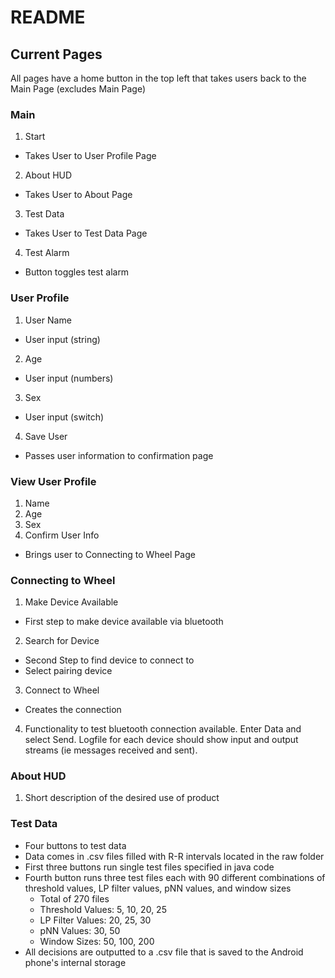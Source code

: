 # README

## Current Pages

All pages have a home button in the top left that takes users back to the Main Page (excludes Main Page)

### Main

1. Start

  * Takes User to User Profile Page

2. About HUD 

  * Takes User to About Page

3. Test Data

  * Takes User to Test Data Page

4. Test Alarm

  * Button toggles test alarm

### User Profile
1. User Name
  * User input (string)
2. Age
  * User input (numbers)
3. Sex 
  * User input (switch)
4. Save User
  * Passes user information to confirmation page

### View User Profile
1. Name
2. Age
3. Sex
4. Confirm User Info
* Brings user to Connecting to Wheel Page

### Connecting to Wheel
1. Make Device Available
  * First step to make device available via bluetooth
2. Search for Device
  * Second Step to find device to connect to
  * Select pairing device
3. Connect to Wheel
  * Creates the connection

4. Functionality to test bluetooth connection available.  Enter Data and select Send.  Logfile for each device should show input and output streams (ie messages received and sent).

### About HUD
1. Short description of the desired use of product

### Test Data
* Four buttons to test data
* Data comes in .csv files filled with R-R intervals located in the raw folder
* First three buttons run single test files specified in java code
* Fourth button runs three test files each with 90 different combinations of threshold values, LP filter values, pNN values, and window sizes
  * Total of 270 files
  * Threshold Values: 5, 10, 20, 25
  * LP Filter Values: 20, 25, 30
  * pNN Values: 30, 50
  * Window Sizes: 50, 100, 200
* All decisions are outputted to a .csv file that is saved to the Android phone's internal storage

